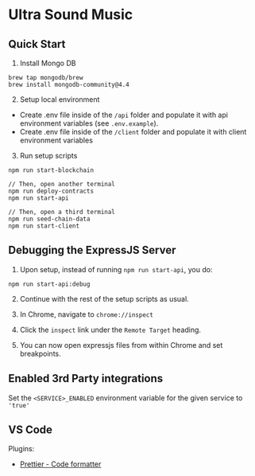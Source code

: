 # Ultra Sound Music

## Quick Start

1. Install Mongo DB

```
brew tap mongodb/brew
brew install mongodb-community@4.4
```

2. Setup local environment

- Create .env file inside of the `/api` folder and populate it with api environment variables (see `.env.example`).
- Create .env file inside of the `/client` folder and populate it with client environment variables

3. Run setup scripts

```
npm run start-blockchain

// Then, open another terminal
npm run deploy-contracts
npm run start-api

// Then, open a third terminal
npm run seed-chain-data
npm run start-client
```

## Debugging the ExpressJS Server

1. Upon setup, instead of running `npm run start-api`, you do:

```
npm run start-api:debug
```

2. Continue with the rest of the setup scripts as usual.

3. In Chrome, navigate to `chrome://inspect`

4. Click the `inspect` link under the `Remote Target` heading.

5. You can now open expressjs files from within Chrome and set breakpoints.

## Enabled 3rd Party integrations

Set the `<SERVICE>_ENABLED` environment variable for the given service to `'true'`

## VS Code

Plugins:

- [Prettier - Code formatter](https://marketplace.visualstudio.com/items?itemName=esbenp.prettier-vscode)
